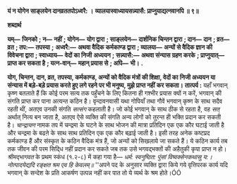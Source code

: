 **यं न योगेन साङ्लयेन दानव्रततपोऽध्वरै: ।** **व्यालयास्वाध्यायसन्न्यासै: प्राप्नुयाद्यत्नवानपि ॥ ९॥** 

**शब्दार्थ** 

**यम्—** **जिनको** **; न—** **नहीं** **; योगेन—** **योग द्वारा** **; साङ्लयेन—** **दार्शनिक चिन्तन द्वारा** **; दान—** **दान** **; व्रत—** **व्रत** **; तप:—** **तपस्या** **;** **अध्वरै:—** **अथवा वैदिक कर्मकाण्ड द्वारा** **; व्यालया—** **अन्यों से वैदिक ज्ञान की विवेचना द्वारा** **; स्वाध्याय—** **वेदों का निजी** **अध्ययन** **; सन्न्यासै:—** **अथवा संन्यास ग्रहण करके** **; प्राप्नुयात्—** **प्राप्त कर सकता है** **; यत्न-वान्—** **महान् प्रयास से** **; अपि—** **भी।** **.** 

**योग, चिन्तन, दान, व्रत, तपस्या, कर्मकाण्ड, अन्यों को वैदिक मंत्रों की शिक्षा, वेदों का** **निजी अध्ययन या संन्यास में बड़े-बड़े प्रयास करते हुए लगे रहने पर भी मनुष्य, मुझे प्राप्त नहीं** **कर सकता।** **तात्पर्य :** यहाँ भगवान् कृष्ण बतलाते हैं कि कोई परम सत्य तक पहुँचने के लिए कितना ही गश्भीर प्रयास क्यों न करें, भगवान् की संगति प्राप्त कर पाना अत्यन्त कठिन है। वृन्दावनवासी यथा गोपियाँ तथा गौवें भगवान् कृष्ण के साथ सदैव रहती थीं, अतएव उनकी संगति *सत्संग* कहलाती है। जो कोई भगवान् के साथ ठीक से रहता है, वह *सत्* अर्थात् नित्य बन जाता है, अतएव ऐसे व्यक्ति की संगति अन्य लोगों को तुरन्त ही भक्ति प्रदान कर सकती है। *चान्द्रायण* नामक तप में चन्द्रमा के घटने के साथ भोजन की मात्रा प्रतिदिन एक एक कौर घटाई जाती है और चन्द्रमा के बढऩे के साथ साथ प्रतिदिन एक एक कौर बढ़ाई जाती है। इसी तरह अनेक कष्टप्रद कर्मकाण्ड हैं और संस्कृत के कठिन वैदिक मंत्र हैं, जो अन्यों को सिखलाये जा सकते हैं। ये कठिन कार्य तब तक जीवन की परम सिदि्ध नहीं प्रदान कर सकते जब तक उसे भगवद्भक्तों की अहैतुकी कृपा प्राप्त न हो। *श्रीमद्भागवत* के प्रथम स्कंध (१.२-८) में कहा गया है— *धर्म: स्वनुष्ठित: पुंसां विष्वक्सेनकथासु य:।* *नोत्पादयेद्यदि रङ्क्षत श्रम एव हि केवलम्॥* ''अपने पद के अनुसार व्यक्ति द्वारा किये गये वृत्तिपरक कार्य यदि भगवान् के सन्देश के प्रति आकर्षण उत्पन्न नहीं कर पात तो ये व्यर्थ के श्रम होते।ÓÓ  
